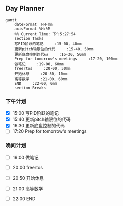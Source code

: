 ## Day Planner
```mermaid
gantt
    dateFormat  HH-mm
    axisFormat %H:%M
    %% Current Time: 下午5:27:54
    section Tasks
    写PID阶跃的笔记     :15-00, 40mm
    更新pitch轴限位的代码     :15-40, 50mm
    更新底盘控制的代码     :16-30, 50mm
    Prep for tomorrow's meetings     :17-20, 100mm
    做笔记     :19-00, 60mm
    freertos     :20-00, 50mm
    开始休息     :20-50, 10mm
    高等数学     :21-00, 60mm
    END     :22-00, 0mm
    section Breaks

```

### 下午计划



- [x] 15:00 写PID阶跃的笔记
- [x] 15:40 更新pitch轴限位的代码
- [x] 16:30 更新底盘控制的代码
- [ ] 17:20 Prep for tomorrow's meetings

### 晚间计划
- [ ] 19:00 做笔记
- [ ] 20:00 freertos
- [ ] 20:50 开始休息
- [ ] 21:00 高等数学

- [ ] 22:00 END
